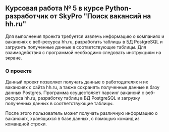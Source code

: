 ## Курсовая работа № 5 в курсе Python-разработчик от SkyPro "Поиск вакансий на hh.ru"


Для выполнения проекта требуется извлечь информацию о компаниях и вакансиях с 
веб-ресурса hh.ru, разработать таблицы в БД PostgreSQL и загрузить полученные 
данные в соответствующие таблицы.
Для взаимодействия с программой необходимо следовать инструкциям на экране.

### О проекте 
Данный проект позволяет получать данные о работодателях и их вакансиях с сайта hh.ru, а также сохранять полученные данные в базу данных Postgres. Программа осуществляет парсинг вакансий с веб-ресурса hh.ru, разработку таблиц в БД PostgreSQL и загрузку полученных данных в соответствующие таблицы.

После этого пользователь может получать различную информацию о вакансиях, хранящихся в базе данных, с помощью команд из командной строки.
